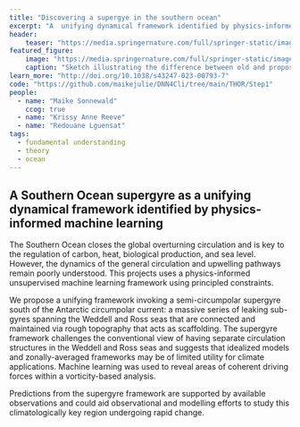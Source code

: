 ```yaml
---
title: "Discovering a supergye in the southern ocean"
excerpt: "A  unifying dynamical framework identified by physics-informed machine learning"
header:
    teaser: "https://media.springernature.com/full/springer-static/image/art%3A10.1038%2Fs43247-023-00793-7/MediaObjects/43247_2023_793_Fig9_HTML.png"
featured_figure:
    image: "https://media.springernature.com/full/springer-static/image/art%3A10.1038%2Fs43247-023-00793-7/MediaObjects/43247_2023_793_Fig9_HTML.png"
    caption: "Sketch illustrating the difference between old and proposed frameworks."
learn_more: "http://doi.org/10.1038/s43247-023-00793-7"
code: "https://github.com/maikejulie/DNN4Cli/tree/main/THOR/Step1"
people:
  - name: "Maike Sonnewald"
    ccog: true
  - name: "Krissy Anne Reeve"
  - name: "Redouane Lguensat"
tags:
  - fundamental understanding
  - theory
  - ocean
---
```


## A Southern Ocean supergyre as a unifying dynamical framework identified by physics-informed machine learning

The Southern Ocean closes the global overturning circulation and is key to the regulation of carbon, heat, biological production, and sea level. However, the dynamics of the general circulation and upwelling pathways remain poorly understood. This projects uses a physics-informed unsupervised machine learning framework using principled constraints. 

We propose a unifying framework invoking a semi-circumpolar supergyre south of the Antarctic circumpolar current: a massive series of leaking sub-gyres spanning the Weddell and Ross seas that are connected and maintained via rough topography that acts as scaffolding. The supergyre framework challenges the conventional view of having separate circulation structures in the Weddell and Ross seas and suggests that idealized models and zonally-averaged frameworks may be of limited utility for climate applications. Machine learning was used to reveal areas of coherent driving forces within a vorticity-based analysis. 

Predictions from the supergyre framework are supported by available observations and could aid observational and modelling efforts to study this climatologically key region undergoing rapid change.